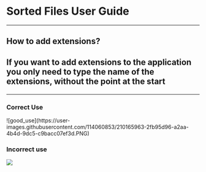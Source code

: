 <h1>Sorted Files User Guide </h1>

<hr />
<section>
<h2> How to add extensions? <h2/>
  <p>If you want to add extensions to the application you only need to type the name of the extensions, without the point at the start</p>
  <hr/>
  <h3>Correct Use</h3>
  ![good_use](https://user-images.githubusercontent.com/114060853/210165963-2fb95d96-a2aa-4b4d-9dc5-c9bacc07ef3d.PNG)
  <h3>Incorrect use</h3>
  <img src="[https://imgur.com/F5Tqv1W](https://imgur.com/a/GdTR3tC)" />
</section>

